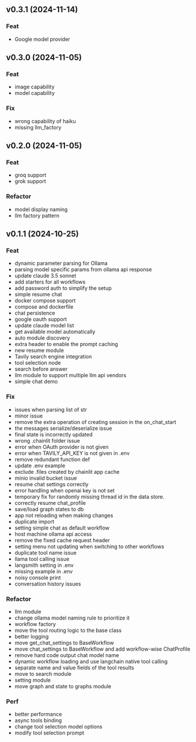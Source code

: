 ## v0.3.1 (2024-11-14)

### Feat

- Google model provider

## v0.3.0 (2024-11-05)

### Feat

- image capability
- model capability

### Fix

- wrong capability of haiku
- missing llm_factory

## v0.2.0 (2024-11-05)

### Feat

- groq support
- grok support

### Refactor

- model display naming
- llm factory pattern

## v0.1.1 (2024-10-25)

### Feat

- dynamic parameter parsing for Ollama
- parsing model specific params from ollama api response
- update claude 3.5 sonnet
- add starters for all workflows
- add password auth to simplify the setup
- simple resume chat
- docker compose support
- compose and dockerfile
- chat persistence
- google oauth support
- update claude model list
- get available model automatically
- auto module discovery
- extra header to enable the prompt caching
- new resume module
- Tavily search engine integration
- tool selection node
- search before answer
- llm module to support multiple llm api vendors
- simple chat demo

### Fix

- issues when parsing list of str
- minor issue
- remove the extra operation of creating session in the on_chat_start
- the messages serialize/deserialize issue
- final state is incorrectly updated
- wrong .chainlit folder issue
- error when OAuth provider is not given
- error when TAVILY_API_KEY is not given in .env
- remove redundant function def
- update .env example
- exclude .files created by chainlit app cache
- minio invalid bucket issue
- resume chat settings correctly
- error handling when openai key is not set
- temporary fix for randomly missing thread id in the data store.
- correctly resume chat_profile
- save/load graph states to db
- app not reloading when making changes
- duplicate import
- setting simple chat as default workflow
- host machine ollama api access
- remove the fixed cache request header
- setting menu not updating when switching to other workflows
- duplicate tool name issue
- llama tool calling issue
- langsmith setting in .env
- missing example in .env
- noisy console print
- conversation history issues

### Refactor

- llm module
- change ollama model naming rule to prioritize it
- workflow factory
-  move the tool routing logic to the base class
- better logging
- move get_chat_settings to BaseWorkflow
- move chat_settings to BaseWorkflow and add workflow-wise ChatProfile
- remove hard code output chat model name
- dynamic workflow loading and use langchain native tool calling
- separate name and value fields of the tool results
- move to search module
- setting module
- move graph and state to graphs module

### Perf

- better performance
- async tools binding
- change tool selection model options
- modify tool selection prompt
